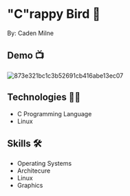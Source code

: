 # "C"rappy Bird 🐤
By: Caden Milne

## Demo 📺
![873e321bc1c3b52691cb416abe13ec07](https://github.com/CadenMilne04/crappy-bird/assets/114425024/3b8a4921-2dfc-4c5c-8181-bb5dd8f4c7c3)


## Technologies 👨‍💻
- C Programming Language
- Linux

## Skills 🛠️
- Operating Systems
- Architecure
- Linux
- Graphics 
